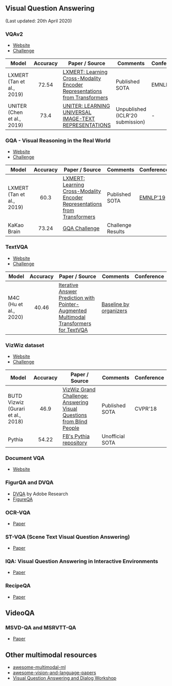 ## Visual Question Answering 

(Last updated: 20th April 2020)

### VQAv2 

- [Website](https://visualqa.org)
- [Challenge](https://visualqa.org/challenge.html)

| Model           | Accuracy  |  Paper / Source | Comments | Conference |
| ------------- | :-----:| --- | ---| --- |
| LXMERT (Tan et al., 2019) | 72.54 | [LXMERT: Learning Cross-Modality Encoder Representations from Transformers](https://github.com/airsplay/lxmert) | Published SOTA | EMNLP'19 |
| UNITER (Chen et al., 2019) | 73.4 | [UNITER: LEARNING UNIVERSAL IMAGE-TEXT REPRESENTATIONS](https://arxiv.org/pdf/1909.11740.pdf) | Unpublished (ICLR'20 submission) | - |


### GQA - Visual Reasoning in the Real World 

- [Website](https://cs.stanford.edu/people/dorarad/gqa/)
- [Challenge](https://cs.stanford.edu/people/dorarad/gqa/challenge.html)

| Model           | Accuracy  |  Paper / Source | Comments | Conference |
| ------------- | :-----:| --- | ---| --- |
| LXMERT (Tan et al., 2019) | 60.3 | [LXMERT: Learning Cross-Modality Encoder Representations from Transformers](https://github.com/airsplay/lxmert) | Published SOTA | [EMNLP'19](https://arxiv.org/abs/1908.07490) |
| KaKao Brain | 73.24 | [GQA Challenge](https://drive.google.com/file/d/1CtFk0ldbN5w2qhwvfKrNzAFEj-I9Tjgy/view) | Challenge Results |  |

### TextVQA

- [Website](https://textvqa.org/)
- [Challenge](https://textvqa.org/challenge)

| Model           | Accuracy  |  Paper / Source | Comments | Conference |
| ------------- | :-----:| --- |---| --- |
| M4C (Hu et al., 2020) | 40.46 | [Iterative Answer Prediction with Pointer-Augmented Multimodal Transformers for TextVQA](https://arxiv.org/pdf/1911.06258.pdf) | [Baseline by organizers](https://github.com/facebookresearch/pythia/tree/project/m4c/projects/M4C_Captioner) | |


### VizWiz dataset

- [Website](https://vizwiz.org/tasks-and-datasets/vqa/)
- [Challenge](https://vizwiz.org/tasks-and-datasets/vqa/)

| Model           | Accuracy  |  Paper / Source | Comments | Conference |
| ------------- | :-----:| --- | ---| --- |
| BUTD Vizwiz (Gurari et al., 2018) | 46.9 | [VizWiz Grand Challenge: Answering Visual Questions from Blind People](https://arxiv.org/abs/1802.08218) | Published SOTA | CVPR'18 |
| Pythia | 54.22 | [FB's Pythia repository](https://github.com/facebookresearch/pythia/blob/master/docs/source/tutorials/pretrained_models.md) | Unofficial SOTA |  |


### Document VQA 

- [Website](https://rrc.cvc.uab.es/?ch=17&com=contact)

### FigurQA and DVQA

- [DVQA](https://arxiv.org/pdf/1801.08163.pdf) by Adobe Research
- [FigureQA](https://arxiv.org/pdf/1710.07300.pdf)

### OCR-VQA

- [Paper](https://anandmishra22.github.io/files/mishra-OCR-VQA.pdf)

### ST-VQA (Scene Text Visual Question Answering)

- [Paper](http://openaccess.thecvf.com/content_ICCV_2019/papers/Biten_Scene_Text_Visual_Question_Answering_ICCV_2019_paper.pdf)

### IQA: Visual Question Answering in Interactive Environments

- [Paper](http://openaccess.thecvf.com/content_cvpr_2018/papers/Gordon_IQA_Visual_Question_CVPR_2018_paper.pdf)

### RecipeQA

- [Paper](https://arxiv.org/pdf/1809.00812.pdf)

## VideoQA

### MSVD-QA and MSRVTT-QA

- [Paper](http://staff.ustc.edu.cn/~hexn/papers/mm17-videoQA.pdf)

## Other multimodal resources

- [awesome-multimodal-ml](https://github.com/pliang279/awesome-multimodal-ml)
- [awesome-vision-and-language-papers](https://github.com/sangminwoo/awesome-vision-and-language-papers)
- [Visual Question Answering and Dialog Workshop](https://visualqa.org/workshop.html)

